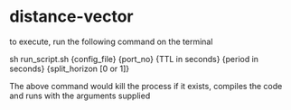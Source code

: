 # distance-vector

to execute, run the following command on the terminal

sh run_script.sh {config_file} {port_no} {TTL in seconds} {period in seconds} {split_horizon [0 or 1]}

The above command would kill the process if it exists, compiles the code and runs with the arguments supplied
